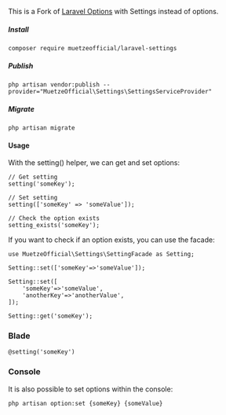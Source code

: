 This is a Fork of [Laravel Options](https://github.com/appstract/laravel-options) with Settings instead of options.


##### Install  
`composer require muetzeofficial/laravel-settings`

##### Publish
`php artisan vendor:publish --provider="MuetzeOfficial\Settings\SettingsServiceProvider"`

##### Migrate
`php artisan migrate`


#### Usage
With the setting() helper, we can get and set options:
```
// Get setting
setting('someKey');

// Set setting
setting(['someKey' => 'someValue']);

// Check the option exists
setting_exists('someKey');
```

If you want to check if an option exists, you can use the facade:
```
use MuetzeOfficial\Settings\SettingFacade as Setting;

Setting::set(['someKey'=>'someValue']);

Setting::set([
    'someKey'=>'someValue',
    'anotherKey'=>'anotherValue',
]);

Setting::get('someKey');
```
### Blade
```
@setting('someKey')
```
### Console
It is also possible to set options within the console:
```
php artisan option:set {someKey} {someValue}
```
